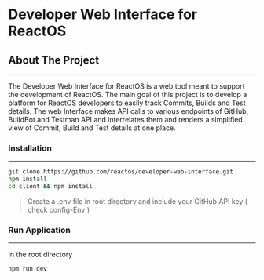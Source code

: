 # Developer Web Interface for ReactOS

## About The Project

---

The Developer Web Interface for ReactOS is a web tool meant to support the development of ReactOS. The main goal of this project is to develop a platform for ReactOS developers to easily track Commits, Builds and Test details. The web Interface makes API calls to various endpoints of GitHub, BuildBot and Testman API and interrelates them and renders a simplified view of Commit, Build and Test details at one place.

### Installation

---

```bash
git clone https://github.com/reactos/developer-web-interface.git
npm install
cd client && npm install
```

> Create a .env file in root directory and include your GitHub API key ( check config-Env )

### Run Application

---

In the root directory

```bash
npm run dev
```
